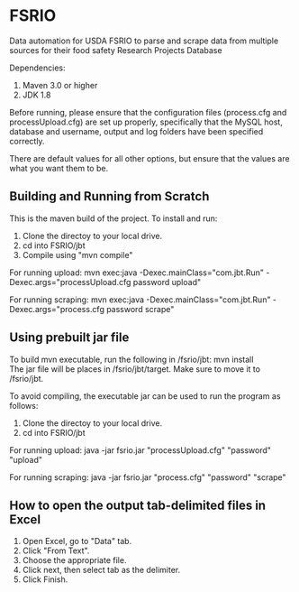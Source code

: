 # FSRIO
Data automation for USDA FSRIO to parse and scrape data from multiple sources for their food safety Research Projects Database

Dependencies:  
1. Maven 3.0 or higher  
2. JDK 1.8  

Before running, please ensure that the configuration files (process.cfg and processUpload.cfg) are set up properly, specifically that the MySQL host, database and username, output and log folders have been specified correctly.  

There are default values for all other options, but ensure that the values are what you want them to be.  

## Building and Running from Scratch

This is the maven build of the project. To install and run:

1. Clone the directoy to your  local drive.
2. cd into FSRIO/jbt
3. Compile using "mvn compile"



For running upload:
	mvn exec:java -Dexec.mainClass="com.jbt.Run" -Dexec.args="processUpload.cfg password upload"

For running scraping: 
 	mvn exec:java -Dexec.mainClass="com.jbt.Run" -Dexec.args="process.cfg password scrape"



## Using prebuilt jar file

To build mvn executable, run the following in /fsrio/jbt: mvn install  
The jar file will be places in /fsrio/jbt/target. Make sure to move it to /fsrio/jbt.  


To avoid compiling, the executable jar can be used to run the program as follows:  
1. Clone the directoy to your  local drive.  
2. cd into FSRIO/jbt  


For running upload:
	java -jar fsrio.jar "processUpload.cfg" "password" "upload"

For running scraping: 
 	java -jar fsrio.jar "process.cfg" "password" "scrape"

## How to open the output tab-delimited files in Excel  
1. Open Excel, go to "Data" tab.  
2. Click "From Text".  
3. Choose the appropriate file.  
4. Click next, then select tab as the delimiter.
5. Click Finish.
